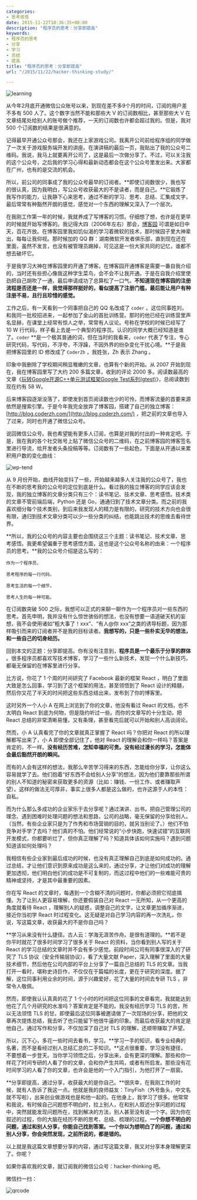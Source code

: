 ```yaml
---
categories:
- 思考感悟
date: 2015-11-22T10:36:35+08:00
description: "程序员的思考：分享即提高"
keywords:
- 程序员的思考
- 分享
- 学习
- 总结
- 提高
title: "程序员的思考：分享即提高"
url: "/2015/11/22/hacker-thinking-study/"

---
```


![learning](http://7xlx3k.com1.z0.glb.clouddn.com/learning.jpg-wt)

<!--more-->

从今年2月底开通微信公众账号以来，到现在差不多9个月的时间，订阅的用户差不多有 500 人了。这个数字当然不能和那些大 V 的订阅数相比，甚至那些大 V 在文章结尾处给别人的账号做个推荐，一天的订阅数也许都会超过我的。但是，我对 500 个订阅数的结果是很满意的。

记得最早开通公众号那会，我还在上家游戏公司。我离开公司前给程序组的同学做了一次关于游戏服务端开发的讲座。在演讲稿的最后一页，我贴出了我的公众号二维码。我说，我马上就要离开公司了，这是最后一次做分享了。不过，可以关注我的这个公众号，之后我的学习心得和最新动态都会在这个公众号里发出来。大家都在广州，也有的是交流的机会。

所以，前公司的同事成了我的公众号最早的订阅者。**即使订阅数很少，我也写的很认真，因为我明白，写公众号收获最大的不是读者，而是自己。**它锻炼了我写作的能力，让我静下心来思考，通过不断的学习、思考、总结、汇集成文字，最后常常有种豁然开朗的感觉，感觉对一个东西的理解又深入了一个层次。

在我刚工作第一年的时候，我就养成了写博客的习惯。仔细想了想，也许是在更早的时候就开始写博客的。我记得大四（2006年左右）那会，[博客园](http://www.cnblogs.com) 可谓是如日中天，百花齐放。在博客园里我如饥似渴的学习着微软的技术，那时候园子里大神辈出，每每让我仰视。那时候加的 QQ 群：湖南微软开发者俱乐部，直到现在还在里面，虽然不发言，也没有被管理员踢掉，可见这是一份大家共同的记忆，谁都不想去破坏它。

于是我学习大神在博客园里的开通了博客。在博客园开通博客是需要一番自我介绍的，当时还有些担心像我这种学生菜鸟，会不会不让我开通。于是在自我介绍里使劲把自己胡吹了一通，最后申请成功了总算松了一口气。**不知道现在博客园的注册流程是否还是一样，我觉得那样挺好的，看似提高了注册门槛，最后能让用户有种注册不易，且行且珍惜的感觉。**

工作之后，有一天看到一个同事把自己的 QQ 名改成了 `coder` 。这位同事姓刘，和我同一批校招进来，一起参加了金山的首批训练营。那时的他已经在训练营里声名显赫，在课堂上经常有惊人之举，常常有人议论。号称在学校的时候已经写了 10 W 行代码，样子看上去是一个典型的程序员。认识的同学大概已经知道是谁了。`coder` **是一个极其普通的词，但在当时的我看来，`coder` 代表了专注，专心研究代码，写代码，不浮夸，不浮躁，不因外界的纷杂变化干扰心境。**于是我把博客园里的 ID 修改成了 `CoderZh` ，我姓张，Zh 表示 Zhang 。

印象中我删除了学校期间稍显稚嫩的文章，也算有个新的开始。从 2007 开始到现在，我在博客园里写了大约 200 多篇文章，收到的评论 2000 多。阅读数最高的文章《[玩转Google开源C++单元测试框架Google Test系列(gtest)](http://www.cnblogs.com/coderzh/archive/2009/04/06/1426755.html)》，总阅读数到现在约有 58 W。

后来博客园逐渐没落了，即使发到首页阅读数也少的可怜，而博客流量的首要来源依然是搜索引擎。于是今年我完全放弃了博客园，搭建了自己的独立博客：[http://blog.coderzh.com/](http://blog.coderzh.com/) ，把之前的文章也导入了过来，同时也开通了微信公众号。

说回微信公众号。我也希望能有更多人订阅，也算是对我的付出的一种肯定吧。于是，我在我的各个社交账号上贴了微信公众号的二维码，在之前博客园的博客签名里进行导流，给开发者头条投稿等等。订阅数有了一些起色，下面是从开通以来累积用户数的变化曲线：

![wp-tend](http://7xlx3k.com1.z0.glb.clouddn.com/wp-tend.jpg-ws)

从 9 月份开始，曲线开始变抖了一些，开始越来越多人关注我的公众号了，我也在不断的思考我的公众号的定位到底是什么。看过我的独立博客的同学应该会发现，我的独立博客的文章分类只有三个：读书笔记、技术文章、思考感悟。技术类的文章不管前端后端，Python 还是 Go，通通归到了技术文章分类。而之前的我喜欢细分每个技术类别，到后来我发现人的精力是有限的，研究的技术方向也会很有限，通归到技术文章分类可以少一些分类的纠结，也能跳出技术的思维去看待世界。

**所以，我的公众号的内容主要也会围绕这三个主题：读书笔记、技术文章、思考感悟。我更希望偏重于思考感悟方面，这也是这个公众号名称的由来：一个程序员的思考。**我的公众号介绍是这么写的：

```
作为一个程序员，

思考程序的每一行代码，

思考生活的每一个细节，

思考人生的每一种可能。
```

在订阅数突破 500 之际，我想可以正式的来聊一聊作为一个程序员对一些东西的思考。首先申明，我并没有什么惊世骇俗的想法，也没有想要一语道破天机的妄想，我不会使用诸如“粗大事了！xxx”、“有人@你 xxx”之类的诱导标题，因为那样吸引而来的订阅者并不是我的目标读者。**我想写的，只是一些朴实无华的想法，和一些自己的切身经历。**

回到本文的正题：分享即提高。你有没有注意到，**程序员是一个最乐于分享的群体**    。很多程序员都喜欢写技术博客，学习了一些什么新技术，发现一个什么新技巧，都毫无保留的在博客里进行分享。

比方说，你花了 1 个周的时间研究了 Facebook 最新的框架 React ，明白了里面大致是怎么回事，学习到了这个框架的用法，甚至领悟到了 React 设计的精髓，然后你又花了半天的时间把这些东西总结出来，发布到了你的博客里。

这时另外一个人小 A 在网上浏览到了你的文章，他没有看过 React 的文档，也不太明白 React 到底为何物，但是隐约听过一些。而你的文章写的十分生动，把 React 总结的非常清晰易懂，又有条理，甚至看完后就可以开始和别人高谈阔论。

然而，小 A 认真看完了你的文章就真正掌握了 React 吗？你把对 React 的所以理解都写出来了，小 A 即使全部记住了，他对 React 的理解会和你一样吗？答案是肯定的，不一样。**没有经历苦难，怎知幸福的可贵。没有经过漫长的学习，怎能体会最后豁然开朗的瞬间。**

而有的人会有这样的想法，我那么辛苦学习得来的东西，怎能给你分享，让你这么容易就学了去。他们抱着“好东西不会给别人分享”的想法，因为他们要靠那些所谓的别人不知道的秘密来获取更多的资源（比如：赚钱、一份工作、或者赚取声望）。这样的做法无可厚非，事实上很多人都是这么做的，也许这源于人的本性：自私。

而为什么那么多成功的企业家乐于去分享呢？通过演讲、出书，把自己管理公司的理念、遇到困难时处理问题的想法和思路，公司的战略，毫无保留的分享给别人。（当然，有些企业家只是为了作秀和市场营销的目的，就另当别论了。）他们不怕竞争对手学了去吗？他们真的不怕。他们经常说的“小步快跑，快速试错”的互联网开发模式，你都要听烂了，但你真正理解了吗？知道具体该如何实施吗？遇到问题知道该如何处理吗？

我相信有些企业家到最后成功的时候，也没有真正理解自己到底是如何成功的。通过总结，才让他们意识到原来成功是这么来的，通过分享，才让他们对成功的理解更加透彻，他们明白他们的成功是不可复制的，而这过程中他们的一些难能可贵的精神或坚持，才是其中最重要的因素。

你在写 React 的文章时，每遇到一个含糊不清的问题时，你都必须把它彻底搞懂。为了让别人更容易理解，你还要假装自己对 React 一无所知，从一个更高的角度就看待 React ，理解别人的疑惑，调整自己的文字，让文章更加循序渐进，接近你当初学 React 时过程变化。这无疑是对自己学习内容的再一次洗礼，你说，写这篇文章，收获最大的不是你自己吗？

**学习从来没有什么捷径。古人云：学海无涯苦作舟。是很有道理的。**若不是你平时就花了很多时间学习了很多关于 React 的资料，当你看到别人写的关于 React 的学习总结的文章时并不会有多少感觉。前段时间公司有同事很深入的了研究了 TLS 协议（安全传输层协议），看了大量文献 Paper，深入理解了里面的大量技术细节，然后他在公司内部的平台上分享了一篇自己总结的 TLS 的文章。当我打开一看时，堪称史诗巨作，不仅仅在于篇幅的长度，更在于研究的深度。据了解，这位同事利用业余的时间，源于兴趣爱好，花了大量的时间去专研 TLS ，非常令人敬佩。

然而，即使我认认真真的花了 1 个小时的时间把这位同事的文章看完，我就能达到他花了几个月研究的水准吗？答案肯定是不能的。我没有经历学习 TLS 的苦，所以无法领悟 TLS 的甘。即使最后这位同事被邀请做了一次现场的分享，把他的文章再次提炼总结，我去听了也只能留下他很牛逼的印象。而最后收获最大的肯定是他自己，通过写作和分享，不仅加深了自己对 TLS 的理解，还顺带赚取了声望。

所以，沉下心，多花一些时间去看书，学习。**学习一手的知识，看专业经典的名著，而不是看经过别人总结汇总的二手知识。**这点很重要，学习没有捷径，不要想着一步登天。当你学习领悟之后，分享出来，会有更深的理解。那些和你一样花了时间专研的人看了你的文章，会和你产生共鸣，或者有所启发。那些没有花时间学习的人看了你的文章，也许会是他的一个入门指引，为他打开了一扇窗。

**分享即提高，通过分享，收获最大的是你自己。**很庆幸，在我刚工作的时候，就有人告诉了我这一点。他就是我的良师益友：TinyFish（外号鱼头，中文名就不写啦），出来创业做游戏也是和他一起的。在他身上，我学习了很多。他常常和我说，有时候自己问题想不明白时，拉上别人，在和别人叙述分享问题的过程中，突然就能发现问题所在，找到解决的方法，别人甚至没有说一个字。因为你在叙述的过程，你的大脑在经历不断的思考、总结、梳理的过程。**一个你想不明白的问题，通过和别人分享，你能自己找到答案。一个你以为想明白了的问题，通过和别人分享，你会突然发现，之前所说的，都是错的。**

以上就是我这篇文章想要分享的内容，通过写这篇文章，我又对分享本身理解更深了。你呢？

如果你喜欢我的文章，就订阅我的微信公众号：hacker-thinking 吧。

微信扫一扫：

![qrcode](public/qrcode.jpg)